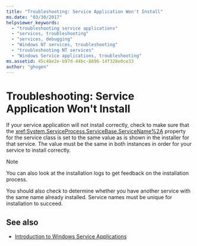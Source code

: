 ```yaml
---
title: "Troubleshooting: Service Application Won't Install"
ms.date: "03/30/2017"
helpviewer_keywords: 
  - "troubleshooting service applications"
  - "services, troubleshooting"
  - "services, debugging"
  - "Windows NT services, troubleshooting"
  - "troubleshooting NT services"
  - "Windows Service applications, troubleshooting"
ms.assetid: 45c48e2e-b97d-44bc-8896-14f328e0ce33
author: "ghogen"
---
```

# Troubleshooting: Service Application Won't Install
If your service application will not install correctly, check to make sure that the <xref:System.ServiceProcess.ServiceBase.ServiceName%2A> property for the service class is set to the same value as is shown in the installer for that service. The value must be the same in both instances in order for your service to install correctly.  
  
> [!NOTE]
>  You can also look at the installation logs to get feedback on the installation process.  
  
 You should also check to determine whether you have another service with the same name already installed. Service names must be unique for installation to succeed.  
  
## See also

- [Introduction to Windows Service Applications](../../../docs/framework/windows-services/introduction-to-windows-service-applications.md)
